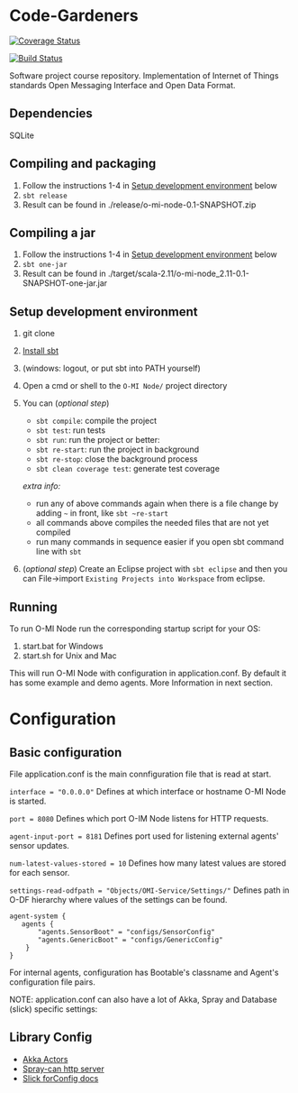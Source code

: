 Code-Gardeners
==============

[![Coverage Status](https://coveralls.io/repos/SnowblindFatal/Code-Gardeners/badge.png?branch=development)](https://coveralls.io/r/SnowblindFatal/Code-Gardeners?branch=development)

[![Build Status](https://travis-ci.org/TK009/Code-Gardeners.svg?branch=development)](https://travis-ci.org/SnowblindFatal/Code-Gardeners)

Software project course repository. Implementation of Internet of Things standards Open Messaging Interface and Open Data Format. 

Dependencies
------------
SQLite 


Compiling and packaging
-----------------------

1. Follow the instructions 1-4 in [Setup development environment](#setup-development-environment) below
2. `sbt release`
3. Result can be found in ./release/o-mi-node-0.1-SNAPSHOT.zip

Compiling a jar
---------------

1. Follow the instructions 1-4 in [Setup development environment](#setup-development-environment) below
2. `sbt one-jar`
3. Result can be found in ./target/scala-2.11/o-mi-node_2.11-0.1-SNAPSHOT-one-jar.jar


Setup development environment
-----------------------------

1. git clone
2. [Install sbt](http://www.scala-sbt.org/0.13/tutorial/Setup.html)
3. (windows: logout, or put sbt into PATH yourself)
4. Open a cmd or shell to the `O-MI Node/` project directory
5. You can (_optional step_)
    - `sbt compile`: compile the project
    - `sbt test`: run tests
    - `sbt run`: run the project or better:
    - `sbt re-start`:  run the project in background
    - `sbt re-stop`: close the background process
    - `sbt clean coverage test`: generate test coverage

    _extra info:_
    - run any of above commands again when there is a file change by adding `~` in front, like `sbt ~re-start`
    - all commands above compiles the needed files that are not yet compiled
    - run many commands in sequence easier if you open sbt command line with `sbt`

6. (_optional step_) Create an Eclipse project with `sbt eclipse` and then you can File->import `Existing Projects into Workspace` from eclipse.

Running
-------
To run O-MI Node run the corresponding startup script for your OS:

1. start.bat for Windows
2. start.sh for Unix and Mac

This will run O-MI Node with configuration in application.conf.
By default it has some example and demo agents.
More Information in next section.

Configuration
=============

Basic configuration
-------------------

File application.conf is the main connfiguration file that is read 
at start. 

`interface = "0.0.0.0"`
Defines at which interface or hostname O-MI Node is started.

`port = 8080`
Defines which port O-IM Node listens for HTTP requests.

`agent-input-port = 8181`
Defines port used for listening external agents' sensor updates.
  
`num-latest-values-stored = 10`
Defines how many latest values are stored for each sensor.

`settings-read-odfpath = "Objects/OMI-Service/Settings/"`
Defines path in O-DF hierarchy where values of the settings can be found.


```
agent-system {
   agents {
       "agents.SensorBoot" = "configs/SensorConfig"
       "agents.GenericBoot" = "configs/GenericConfig"
    }     
}
```
For internal agents, configuration has Bootable's classname and Agent's
configuration file pairs.

NOTE: application.conf can also have a lot of Akka, Spray and Database (slick) specific settings:

Library Config
--------------

- [Akka Actors](http://doc.akka.io/docs/akka/2.3.9/general/configuration.html)
- [Spray-can http server](http://spray.io/documentation/1.2.2/spray-can/configuration/)
- [Slick forConfig docs](http://slick.typesafe.com/doc/3.0.0-RC2/api/index.html#slick.jdbc.JdbcBackend$DatabaseFactoryDef@forConfig\(String,Config,Driver\):Database)

